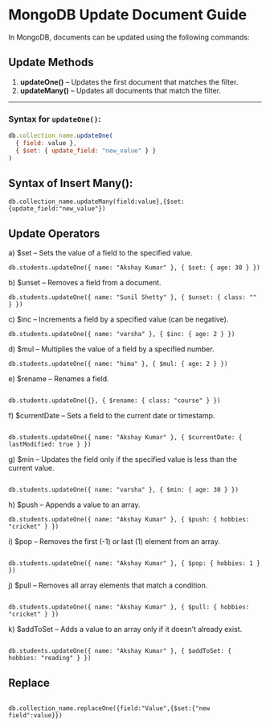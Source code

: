 # MongoDB Update Document Guide

In MongoDB, documents can be updated using the following commands:

## Update Methods

1. **updateOne()** – Updates the first document that matches the filter.
2. **updateMany()** – Updates all documents that match the filter.

---

### Syntax for `updateOne()`:
```javascript
db.collection_name.updateOne(
  { field: value },
  { $set: { update_field: "new_value" } }
)
```

## Syntax of Insert Many():
```
db.collection_name.updateMany(field:value},{$set:{update_field:"new_value"})
```

## Update Operators

a) $set –
 Sets the value of a field to the specified value.
```
db.students.updateOne({ name: "Akshay Kumar" }, { $set: { age: 30 } })
```

b) $unset – Removes a field from a document.
```
db.students.updateOne({ name: "Sunil Shetty" }, { $unset: { class: "" } })
```

c) $inc – Increments a field by a specified value (can be negative).
```
db.students.updateOne({ name: "varsha" }, { $inc: { age: 2 } })
```
d) $mul – Multiplies the value of a field by a specified number.
```
db.students.updateOne({ name: "hima" }, { $mul: { age: 2 } })
```

e) $rename – Renames a field.
```

db.students.updateOne({}, { $rename: { class: "course" } })
```

f) $currentDate – Sets a field to the current date or timestamp.
```

db.students.updateOne({ name: "Akshay Kumar" }, { $currentDate: { lastModified: true } })
```

g) $min – Updates the field only if the specified value is less than the current value.
```

db.students.updateOne({ name: "varsha" }, { $min: { age: 30 } })
```

h) $push – Appends a value to an array.
```
db.students.updateOne({ name: "Akshay Kumar" }, { $push: { hobbies: "cricket" } })
```

i) $pop – Removes the first (-1) or last (1) element from an array.
```

db.students.updateOne({ name: "Akshay Kumar" }, { $pop: { hobbies: 1 } })
```

j) $pull – Removes all array elements that match a condition.
```

db.students.updateOne({ name: "Akshay Kumar" }, { $pull: { hobbies: "cricket" } })
```

k) $addToSet – Adds a value to an array only if it doesn’t already exist.
```

db.students.updateOne({ name: "Akshay Kumar" }, { $addToSet: { hobbies: "reading" } })
```

## Replace
```

db.collection_name.replaceOne({field:"Value",{$set:{"new field":value}})
```
